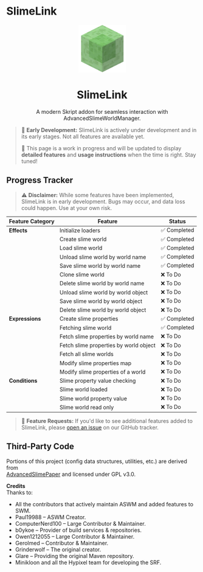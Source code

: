 # SlimeLink

<p align="center"><img width="125px" src="./public/SlimeBlock.png" alt="SlimeLink Logo"></p>

<h1 align="center">SlimeLink</h1>
<p align="center">A modern Skript addon for seamless interaction with AdvancedSlimeWorldManager.</p>

> 🚧 **Early Development:** SlimeLink is actively under development and in its early stages. Not all features are available yet.
>
> 📄 This page is a work in progress and will be updated to display **detailed features** and **usage instructions** when the time is right. Stay tuned!

## Progress Tracker

> ⚠️ **Disclaimer:** While some features have been implemented, SlimeLink is in early development. Bugs may occur, and data loss could happen. Use at your own risk.

| Feature Category | Feature                                | Status        |
|------------------|----------------------------------------|---------------|
| **Effects**      | Initialize loaders                     | ✅ Completed  |
|                  | Create slime world                     | ✅ Completed  |
|                  | Load slime world                       | ✅ Completed  |
|                  | Unload slime world by world name       | ✅ Completed  |
|                  | Save slime world by world name         | ✅ Completed  |
|                  | Clone slime world                      | ❌ To Do       |
|                  | Delete slime world by world name       | ❌ To Do       |
|                  | Unload slime world by world object     | ❌ To Do       |
|                  | Save slime world by world object       | ❌ To Do       |
|                  | Delete slime world by world object     | ❌ To Do       |
| **Expressions**  | Create slime properties                | ✅ Completed  |
|                  | Fetching slime world                   | ✅ Completed  |
|                  | Fetch slime properties by world name   | ❌ To Do       |
|                  | Fetch slime properties by world object | ❌ To Do       |
|                  | Fetch all slime worlds                 | ❌ To Do       |
|                  | Modify slime properties map            | ❌ To Do       |
|                  | Modify slime properties of a world     | ❌ To Do       |
| **Conditions**   | Slime property value checking          | ❌ To Do       |
|                  | Slime world loaded                     | ❌ To Do       |
|                  | Slime world property value             | ❌ To Do       |
|                  | Slime world read only                  | ❌ To Do       |

> 📢 **Feature Requests:** If you'd like to see additional features added to SlimeLink, please [open an issue](https://github.com/danielmillar/SlimeLink/issues) on our GitHub tracker.


## Third‑Party Code

Portions of this project (config data structures, utilities, etc.) are derived from  
[AdvancedSlimePaper](https://github.com/InfernalSuite/AdvancedSlimePaper) and licensed under GPL v3.0.

**Credits**  
Thanks to:
- All the contributors that actively maintain ASWM and added features to SWM.
- Paul19988 – ASWM Creator.
- ComputerNerd100 – Large Contributor & Maintainer.
- b0ykoe – Provider of build services & repositories.
- Owen1212055 – Large Contributor & Maintainer.
- Gerolmed – Contributor & Maintainer.
- Grinderwolf – The original creator.
- Glare – Providing the original Maven repository.
- Minikloon and all the Hypixel team for developing the SRF.
